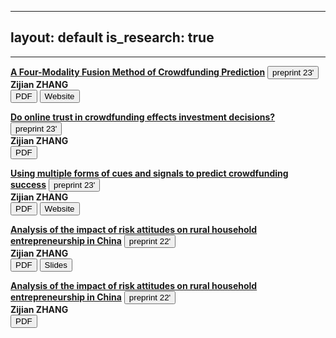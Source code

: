 
---
layout: default
is_research: true
---


---
  
<p><a href="resources/MS_CFMP.pdf"><strong>A Four-Modality Fusion Method of Crowdfunding Prediction</strong></a> <button type="button" class="button-preprint">preprint 23'</button> <br />
<strong>Zijian ZHANG</strong>       <br />
<a href="resources/MS_CFMP.pdf"><button type="button" class="button-pdf">PDF</button></a>
<a href="https://zjzhang1999.github.io/cfmp.github.io/"><button type="button" class="button-web">Website</button></a></p>

<p><a href="resources/MS_Onlinetrust.pdf"><strong>Do online trust in crowdfunding effects investment decisions?</strong></a> <button type="button" class="button-preprint">preprint 23'</button>  <br />
<strong>Zijian ZHANG</strong>      <br />
<a href="resources/MS_Onlinetrust.pdf"><button type="button" class="button-pdf">PDF</button></a> 

<p><a href="resources/MS_IS6912.pdf"><strong>Using multiple forms of cues and signals to predict
crowdfunding success</strong></a> <button type="button" class="button-preprint">preprint 23'</button>  <br />
<strong>Zijian ZHANG</strong>      <br />
<a href="resources/MS_IS6912.pdf"><button type="button" class="button-pdf">PDF</button></a>
<a href="https://github.com/zjzhang1999/crowdfunding-prediction"><button type="button" class="button-web">Website</button></a></p>

<p><a href="resources/UG_Disseration.pdf"><strong>Analysis of the impact of risk attitudes on rural 
household entrepreneurship in China</strong></a> <button type="button" class="button-preprint">preprint 22'</button>  <br />
<strong>Zijian ZHANG</strong>      <br />
<a href="resources/UG_Disseration.pdf"><button type="button" class="button-pdf">PDF</button></a>
<a href="UG_Dissertation_slides.pdf"><button type="button" class="button-slides">Slides</button></a></p>

<p><a href="resources/UG_Future insurance.pdf"><strong>Analysis of the impact of risk attitudes on rural 
household entrepreneurship in China</strong></a> <button type="button" class="button-preprint">preprint 22'</button>  <br />
<strong>Zijian ZHANG</strong>      <br />
<a href="resources/UG_Future insurance.pdf"><button type="button" class="button-pdf">PDF</button></a>


